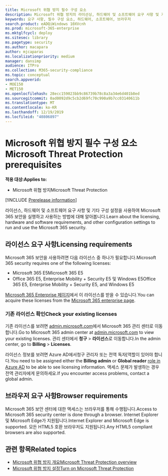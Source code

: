 ```yaml
---
title: Microsoft 위협 방지 필수 구성 요소
description: Microsoft 위협 방지의 라이선싱, 하드웨어 및 소프트웨어 요구 사항 및 기타 구성 설정에 대해 알아봅니다.
keywords: 요구 사항, 필수 구성 요소, 하드웨어, 소프트웨어, 브라우저
search.product: eADQiWindows 10XVcnh
ms.prod: microsoft-365-enterprise
ms.mktglfcycl: deploy
ms.sitesec: library
ms.pagetype: security
ms.author: macapara
author: mjcaparas
ms.localizationpriority: medium
manager: dansimp
audience: ITPro
ms.collection: M365-security-compliance
ms.topic: conceptual
search.appverid:
- MOE150
- MET150
ms.openlocfilehash: 28ecc159023bb9c86739b78c8a3a34e6d401b8ed
ms.sourcegitcommit: 0ad0092d9c5cb2d69fc70c990a9b7cc03140611b
ms.translationtype: MT
ms.contentlocale: ko-KR
ms.lasthandoff: 12/19/2019
ms.locfileid: "40806897"
---
```

# <a name="microsoft-threat-protection-prerequisites"></a><span data-ttu-id="37a76-104">Microsoft 위협 방지 필수 구성 요소</span><span class="sxs-lookup"><span data-stu-id="37a76-104">Microsoft Threat Protection prerequisites</span></span>

<span data-ttu-id="37a76-105">**적용 대상:**</span><span class="sxs-lookup"><span data-stu-id="37a76-105">**Applies to:**</span></span>
- <span data-ttu-id="37a76-106">Microsoft 위협 방지</span><span class="sxs-lookup"><span data-stu-id="37a76-106">Microsoft Threat Protection</span></span>

[!INCLUDE [Prerelease information](../includes/prerelease.md)]

<span data-ttu-id="37a76-107">라이선스, 하드웨어 및 소프트웨어 요구 사항 및 기타 구성 설정을 사용하여 Microsoft 365 보안을 실행하고 사용하는 방법에 대해 알아봅니다.</span><span class="sxs-lookup"><span data-stu-id="37a76-107">Learn about the licensing, hardware and software requirements, and other configuration settings to run and use the Microsoft 365 security.</span></span>

## <a name="licensing-requirements"></a><span data-ttu-id="37a76-108">라이선스 요구 사항</span><span class="sxs-lookup"><span data-stu-id="37a76-108">Licensing requirements</span></span>
<span data-ttu-id="37a76-109">Microsoft 365 보안을 사용하려면 다음 라이선스 중 하나가 필요합니다.</span><span class="sxs-lookup"><span data-stu-id="37a76-109">Microsoft 365 security requires one of the following licenses:</span></span>

- <span data-ttu-id="37a76-110">Microsoft 365 E5</span><span class="sxs-lookup"><span data-stu-id="37a76-110">Microsoft 365 E5</span></span> 
- <span data-ttu-id="37a76-111">Office 365 E5, Enterprise Mobility + Security E5 및 Windows E5</span><span class="sxs-lookup"><span data-stu-id="37a76-111">Office 365 E5, Enterprise Mobility + Security E5, and Windows E5</span></span>

<span data-ttu-id="37a76-112">[Microsoft 365 Enterprise 페이지](https://www.microsoft.com/en-us/microsoft-365/enterprise)에서 이 라이선스를 받을 수 있습니다.</span><span class="sxs-lookup"><span data-stu-id="37a76-112">You can acquire these licenses from the [Microsoft 365 enterprise page](https://www.microsoft.com/en-us/microsoft-365/enterprise).</span></span>

### <a name="check-your-existing--licenses"></a><span data-ttu-id="37a76-113">기존 라이선스 확인</span><span class="sxs-lookup"><span data-stu-id="37a76-113">Check your existing  licenses</span></span>
<span data-ttu-id="37a76-114">기존 라이선스를 보려면 [admin.microsoft.com](https://admin.microsoft.com/)에서 Microsoft 365 관리 센터로 이동합니다.</span><span class="sxs-lookup"><span data-stu-id="37a76-114">Go to Microsoft 365 admin center at [admin.microsoft.com](https://admin.microsoft.com/) to view your existing licenses.</span></span> <span data-ttu-id="37a76-115">관리 센터에서 **청구** > **라이선스**로 이동합니다.</span><span class="sxs-lookup"><span data-stu-id="37a76-115">In the admin center, go to **Billing** > **Licenses**.</span></span>

<span data-ttu-id="37a76-116">라이선스 정보를 보려면 Azure AD에서청구 관리자 또는 전역 독자[역할이 있어야 합니다.</span><span class="sxs-lookup"><span data-stu-id="37a76-116">You need to be assigned either the **Billing admin** or **Global reader** [role in Azure AD](https://docs.microsoft.com/azure/active-directory/users-groups-roles/directory-assign-admin-roles#available-roles) to be able to see licensing information.</span></span> <span data-ttu-id="37a76-117">액세스 문제가 발생하는 경우 전역 관리자에게 문의하세요.</span><span class="sxs-lookup"><span data-stu-id="37a76-117">If you encounter access problems, contact a global admin.</span></span>  

## <a name="browser-requirements"></a><span data-ttu-id="37a76-118">브라우저 요구 사항</span><span class="sxs-lookup"><span data-stu-id="37a76-118">Browser requirements</span></span>
<span data-ttu-id="37a76-119">Microsoft 365 보안 센터에 대한 액세스는 브라우저를 통해 수행됩니다.</span><span class="sxs-lookup"><span data-stu-id="37a76-119">Access to Microsoft 365 security center is done through a browser.</span></span> <span data-ttu-id="37a76-120">Internet Explorer 및 Microsoft Edge가 지원됩니다.</span><span class="sxs-lookup"><span data-stu-id="37a76-120">Internet Explorer and Microsoft Edge is supported.</span></span> <span data-ttu-id="37a76-121">모든 HTML5 호환 브라우저도 지원됩니다.</span><span class="sxs-lookup"><span data-stu-id="37a76-121">Any HTML5 compliant browsers are also supported.</span></span>

## <a name="related-topics"></a><span data-ttu-id="37a76-122">관련 항목</span><span class="sxs-lookup"><span data-stu-id="37a76-122">Related topics</span></span>
- [<span data-ttu-id="37a76-123">Microsoft 위협 방지 개요</span><span class="sxs-lookup"><span data-stu-id="37a76-123">Microsoft Threat Protection overview</span></span>](microsoft-threat-protection.md)
- [<span data-ttu-id="37a76-124">Microsoft 위협 방지 설정</span><span class="sxs-lookup"><span data-stu-id="37a76-124">Turn on Microsoft Threat Protection</span></span>](mtp-enable.md)
